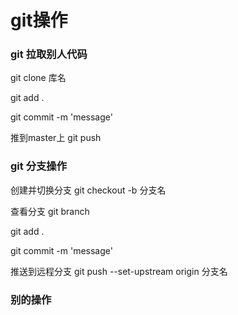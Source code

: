 
# git操作

### git 拉取别人代码

git clone 库名

git add . 

git commit -m 'message'

推到master上
git push 

### git 分支操作

创建并切换分支
git checkout -b 分支名

查看分支
git branch

git add . 

git commit -m 'message'

推送到远程分支
git push --set-upstream origin 分支名

### 别的操作






